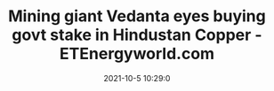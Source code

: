 ---
"title": "Mining giant Vedanta eyes buying govt stake in Hindustan Copper - ETEnergyworld.com"
"date": "2021-10-5 10:29:0"
"feed_name": "GOOGLENEWSMINING"
"feed_website": "https://news.google.com/search?q=mining%2Bincident&hl=en-US&gl=US&ceid=US:en"
"feed_rss": "https://news.google.com/rss/search?q=mining%2Bincident&hl=en-US&gl=US&ceid=US:en"
"link": "https://energy.economictimes.indiatimes.com/news/coal/mining-giant-vedanta-eyes-buying-govt-stake-in-hindustan-copper/86780006"
"source": "{'href': 'https://energy.economictimes.indiatimes.com', 'title': 'ETEnergyworld.com'}"
"file": "_posts/2021-1-1-47cee22b0d04cdbb1e88fb65f9d04002f606a7ff.md"
"accident": "0"
"drilling": "0"
"dead": "0"
"injured": "0"
"arrested": "0"
"place": "unknown place"
"where": "unknown site"
"causes": "unknown"
"place_uri": "unknown place"
---